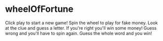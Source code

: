 # wheelOfFortune
Click play to start a new game!
Spin the wheel to play for fake money.
Look at the clue and guess a letter.
If you're right you'll win some money!
Guess wrong and you'll have to spin again.
Guess the whole word and you win!
